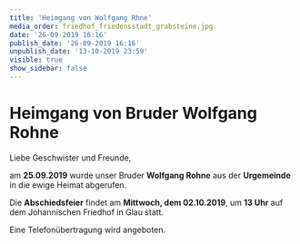 ```yaml
---
title: 'Heimgang von Wolfgang Rhne'
media_order: friedhof_friedensstadt_grabsteine.jpg
date: '26-09-2019 16:16'
publish_date: '26-09-2019 16:16'
unpublish_date: '13-10-2019 23:59'
visible: true
show_sidebar: false
---
```


# Heimgang von Bruder Wolfgang Rohne

Liebe Geschwister und Freunde,

am **25.09.2019** wurde unser Bruder **Wolfgang Rohne** aus der **Urgemeinde** in die ewige Heimat abgerufen.

Die **Abschiedsfeier** findet am **Mittwoch, dem 02.10.2019**, um **13 Uhr** auf dem Johannischen Friedhof in Glau statt.

Eine Telefonübertragung wird angeboten.


